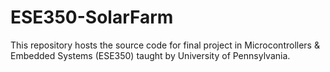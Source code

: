 # ESE350-SolarFarm
This repository hosts the source code for final project in Microcontrollers & Embedded Systems (ESE350) taught by University of Pennsylvania.
